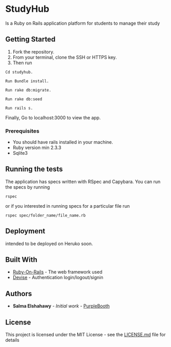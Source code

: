 # StudyHub

Is a Ruby on Rails application platform for students to manage their study 

## Getting Started

1. Fork the repository.
2. From your terminal, clone the SSH or HTTPS key.
3. Then run
```
Cd studyhub.
```
```
Run Bundle install.
```
```
Run rake db:migrate.
```
```
Run rake db:seed
```
```
Run rails s.
```
Finally, Go to localhost:3000 to view the app.


### Prerequisites

- You should have rails installed in your machine.
- Ruby version min 2.3.3
- Sqlite3

## Running the tests

The application has specs written with RSpec and Capybara. You can run the specs by running
```
rspec
```
or if you interested in running specs for a particular file run 
```
rspec spec/folder_name/file_name.rb
```

## Deployment

intended to be deployed on Heruko soon.

## Built With

* [Ruby-On-Rails](http://www.dropwizard.io/1.0.2/docs/) - The web framework used
* [Devise](https://maven.apache.org/) - Authentication login/logout/signin


## Authors

* **Salma Elshahawy** - *Initial work* - [PurpleBooth](https://github.com/salma71)

## License

This project is licensed under the MIT License - see the [LICENSE.md](LICENSE.md) file for details
